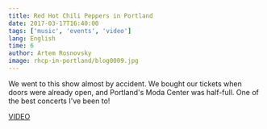 ```yaml
---
title: Red Hot Chili Peppers in Portland
date: 2017-03-17T16:40:00
tags: ['music', 'events', 'video']
lang: English
time: 6
author: Artem Rosnovsky
image: rhcp-in-portland/blog0009.jpg
---
```


We went to this show almost by accident. We bought our tickets when doors were already open, and Portland's Moda Center was half-full. One of the best concerts I've been to!

[VIDEO](https://www.youtube.com/watch?v=ALI08HHUZXQ)